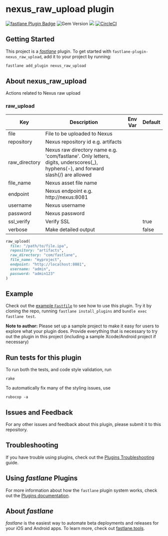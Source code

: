# nexus_raw_upload plugin

[![fastlane Plugin Badge](https://rawcdn.githack.com/fastlane/fastlane/master/fastlane/assets/plugin-badge.svg)](https://rubygems.org/gems/fastlane-plugin-nexus_raw_upload) ![Gem Version](https://badge.fury.io/rb/fastlane-plugin-nexus_raw_upload.svg) ![](https://ruby-gem-downloads-badge.herokuapp.com/fastlane-plugin-nexus_raw_upload) [![CircleCI](https://circleci.com/gh/thangnc/fastlane-plugin-nexus_raw_upload.svg?style=shield)](https://circleci.com/gh/thangnc/fastlane-plugin-nexus_raw_upload)

## Getting Started

This project is a [_fastlane_](https://github.com/fastlane/fastlane) plugin. To get started
with `fastlane-plugin-nexus_raw_upload`, add it to your project by running:

```bash
fastlane add_plugin nexus_raw_upload
```

## About nexus_raw_upload

Actions related to Nexus raw upload

### raw_upload

| Key           | Description                                                                                                                      | Env Var | Default |
|---------------|----------------------------------------------------------------------------------------------------------------------------------|---------|---------|
| file          | File to be uploaded to Nexus                                                                                                     |         |         |
| repository    | Nexus repository id e.g. artifacts                                                                                               |         |         |
| raw_directory | Nexus raw directory name e.g. 'com/fastlane'. Only letters, digits, underscores(_), hyphens(-), and forward slash(/) are allowed |         |         |
| file_name     | Nexus asset file name                                                                                                            |         |         |
| endpoint      | Nexus endpoint e.g. http://nexus:8081                                                                                            |         |         |
| username      | Nexus username                                                                                                                   |         |         |
| password      | Nexus password                                                                                                                   |         |         |
| ssl_verify    | Verify SSL                                                                                                                       |         | true    |
| verbose       | Make detailed output                                                                                                             |         | false   |

```ruby
raw_upload(
  file: "/path/to/file.ipa",
  repository: "artifacts",
  raw_directory: "com/fastlane",
  file_name: "myproject",
  endpoint: "http://localhost:8081",
  username: "admin",
  password: "admin123"
)
```

## Example

Check out the [example `Fastfile`](fastlane/Fastfile) to see how to use this plugin. Try it by cloning the repo,
running `fastlane install_plugins` and `bundle exec fastlane test`.

**Note to author:** Please set up a sample project to make it easy for users to explore what your plugin does. Provide
everything that is necessary to try out the plugin in this project (including a sample Xcode/Android project if
necessary)

## Run tests for this plugin

To run both the tests, and code style validation, run

```
rake
```

To automatically fix many of the styling issues, use

```
rubocop -a
```

## Issues and Feedback

For any other issues and feedback about this plugin, please submit it to this repository.

## Troubleshooting

If you have trouble using plugins, check out
the [Plugins Troubleshooting](https://docs.fastlane.tools/plugins/plugins-troubleshooting/) guide.

## Using _fastlane_ Plugins

For more information about how the `fastlane` plugin system works, check out
the [Plugins documentation](https://docs.fastlane.tools/plugins/create-plugin/).

## About _fastlane_

_fastlane_ is the easiest way to automate beta deployments and releases for your iOS and Android apps. To learn more,
check out [fastlane.tools](https://fastlane.tools).
